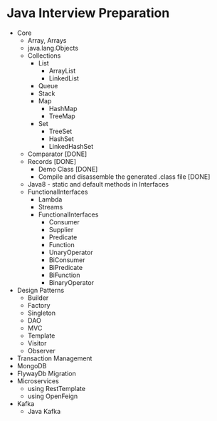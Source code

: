 # Java Interview Preparation

* Core
	- Array, Arrays
	- java.lang.Objects
	- Collections
		* List
			- ArrayList
			- LinkedList
		* Queue
		* Stack
		* Map
			- HashMap
			- TreeMap
		* Set
			- TreeSet
			- HashSet
			- LinkedHashSet
	- Comparator [DONE]
	- Records [DONE]
		- Demo Class [DONE]
		- Compile and disassemble the generated .class file [DONE]
	- Java8 - static and default methods in Interfaces
	- FunctionalInterfaces
		- Lambda
		- Streams
		- FunctionalInterfaces
			- Consumer
			- Supplier
			- Predicate
			- Function
			- UnaryOperator
			- BiConsumer
			- BiPredicate
			- BiFunction
			- BinaryOperator
* Design Patterns
	- Builder
	- Factory
	- Singleton
	- DAO
	- MVC
	- Template
	- Visitor
	- Observer
* Transaction Management
* MongoDB
* FlywayDb Migration
* Microservices 
	- using RestTemplate
	- using OpenFeign
* Kafka
	- Java Kafka